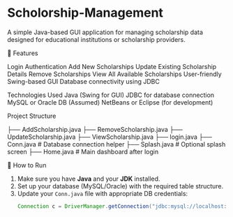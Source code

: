 # Scholorship-Management

A simple Java-based GUI application for managing scholarship data designed for educational institutions or scholarship providers.

🚀 Features
 
 Login Authentication
 Add New Scholarships
 Update Existing Scholarship Details
 Remove Scholarships
 View All Available Scholarships
 User-friendly Swing-based GUI
 Database connectivity using JDBC

Technologies Used
 Java (Swing for GUI)
 JDBC for database connection
 MySQL or Oracle DB (Assumed)
 NetBeans or Eclipse (for development)

Project Structure

├── AddScholarship.java
├── RemoveScholarship.java
├── UpdateScholarship.java
├── ViewScholarship.java
├── login.java
├── Conn.java # Database connection helper
├── Splash.java # Optional splash screen
├── Home.java # Main dashboard after login

🔧 How to Run

1. Make sure you have **Java** and your **JDK** installed.
2. Set up your database (MySQL/Oracle) with the required table structure.
3. Update your `Conn.java` file with appropriate DB credentials:
   ```java
   Connection c = DriverManager.getConnection("jdbc:mysql://localhost:3306/scholarship_db", "root", "password");
